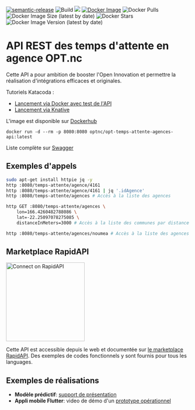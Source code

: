 [![semantic-release](https://img.shields.io/badge/%20%20%F0%9F%93%A6%F0%9F%9A%80-semantic--release-e10079.svg)](https://github.com/semantic-release/semantic-release)
![Build](https://github.com/opt-nc/opt-temps-attente-agences-api/actions/workflows/maven.yml/badge.svg)
[![](https://jitpack.io/v/opt-nc/opt-temps-attente-agences-api.svg)](https://jitpack.io/#opt-nc/opt-temps-attente-agences-api)
[![Docker Image](https://img.shields.io/badge/docker-homepage-blue)](https://hub.docker.com/r/optnc/opt-temps-attente-agences-api)
![Docker Pulls](https://img.shields.io/docker/pulls/optnc/opt-temps-attente-agences-api)
![Docker Image Size (latest by date)](https://img.shields.io/docker/image-size/optnc/opt-temps-attente-agences-api)
![Docker Stars](https://img.shields.io/docker/stars/optnc/opt-temps-attente-agences-api)
![Docker Image Version (latest by date)](https://img.shields.io/docker/v/optnc/opt-temps-attente-agences-api?arch=amd64&sort=date)

# API REST des temps d'attente en agence OPT.nc

Cette API a pour ambition de booster l'Open Innovation et permettre la réalisation d'intégrations efficaces et originales.

Tutoriels Katacoda :
 - [Lancement via Docker avec test de l'API](https://www.katacoda.com/opt-labs/courses/opt-temps-attente-agences/basique)
 - [Lancement via Knative](https://www.katacoda.com/opt-labs/courses/opt-temps-attente-agences/Kknative)

L'image est disponible sur [Dockerhub](https://hub.docker.com/repository/docker/optnc/opt-temps-attente-agences-api)

```shell
docker run -d --rm -p 8080:8080 optnc/opt-temps-attente-agences-api:latest
```

Liste complète sur [Swagger](http://127.0.0.1:8080/doc.tempsattente.html)

## Exemples d'appels
```bash
sudo apt-get install httpie jq -y
http :8080/temps-attente/agence/4161
http :8080/temps-attente/agence/4161 | jq '.idAgence'
http :8080/temps-attente/agences # Accès à la liste des agences

http GET :8080/temps-attente/agences \
    lon=166.4260482788086 \
    lat=-22.25097078275085 \
    distanceInMeters=3000 # Accès à la liste des communes par distance

http :8080/temps-attente/agences/noumea # Accès à la liste des agences de Nouméa
```
## Marketplace RapidAPI

<a href="https://rapidapi.com/opt-nc-opt-nc-default/api/temps-attente-en-agence" target="_blank">
    <img src="https://storage.googleapis.com/rapidapi-documentation/connect-on-rapidapi-dark.png" width="215" alt="Connect on RapidAPI">
</a>

Cette API est accessible depuis le web et documentée sur [le marketplace RapidAPI](https://rapidapi.com/opt-nc-opt-nc-default/api/temps-attente-en-agence).
Des exemples de codes fonctionnels y sont fournis pour tous les languages.

## Exemples de réalisations

- **Modèle prédictif**: [support de présentation](https://slides.com/monimpaul/deck-4c5e0d#/)
- **Appli mobile Flutter**: video de démo d'un [prototype opérationnel](https://youtu.be/FJzCIQDsMtc)
